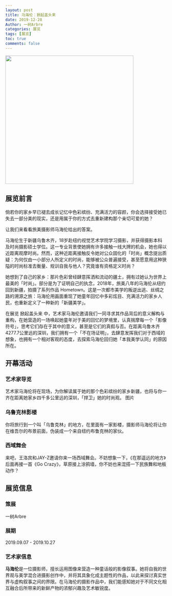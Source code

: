 ```yaml
---
layout: post
title: 马海伦：掀起盖头来
date: 2019-12-28
Author: 一树Arbre
categories: 展览
tags: [展览]
toc: true
comments: false
--- 
```


<img src="https://s2.loli.net/2022/09/02/LSQ2fnl7d1xN8rX.jpg" width="400px" />


## 展览前言

倘若你的家乡早已褪去成长记忆中色彩缤纷、充满活力的容颜，你会选择接受她已失去一部分美的现实，还是用属于你的方式去重新建构那个亲切可爱的她？

让我们来看看旅美摄影师马海伦给出的答案。
 
马海伦生于新疆乌鲁木齐，18岁赴纽约视觉艺术学院学习摄影，并获得摄影本科及时尚摄影硕士学位。这一专业背景使她拥有许多接触一线大牌的机会，她也得以近距离观摩时尚。然而，这种近距离接触反令她对公众固化的「时尚」概念提出质疑：为何仅由一小部分人所定义的时尚，能够被公众普遍接受，甚至愿意用这种狭隘的时尚标准去衡量、规训自我与他人？究竟谁有资格定义时尚？
 
她想到了自己的家乡：那片色彩曾经肆意挥洒和流动的疆土，拥有过她认为世界上最美的「时尚」。部分是为了证明自己的执念，2018年，旅美八年的马海伦从纽约回到新疆，拍摄了系列作品 Hometown。这是一次都市美学的叛逆出逃、丝绸之路的溯源之旅：马海伦用画面重现了她童年回忆中多彩炫目、充满活力的家乡人民，也重新定义了一种新的「新疆美学」。

在展览 掀起盖头来 中，艺术家马海伦邀请我们一同寻求其作品背后的意义解构与重构，在她营造的一场唤起她童年对于美的回忆的梦境里，认真揣摩每一个「影像符号」，思考它们存在于其中的意义，甚至是它们的真假与否。在距离乌鲁木齐4277.7公里远的深圳，我们拥有一个「不在场证明」，去肆意发挥我们对于西域的想象，也拥有一个相对客观的态度，去探索马海伦回归她「本我美学认同」的原因所在。

## 开幕活动

### 艺术家导览 
艺术家马海伦将在现场，为你解读属于她的那个色彩缤纷的家乡新疆，也将与你一齐在距离她家乡四千多公里远的深圳，「捍卫」她的时尚观。
图片


### 乌鲁克林影楼 
你将旅行到一个叫「乌鲁克林」的地方，在里面有一家影楼，摄影师马海伦将让你在维吾尔的布景前面，伪装成一个来自纽约布鲁克林的家伙。


### 西域舞会 
来吧，王洛宾和JAY-Z邀请你来一场西域舞会。不妨想象一下，《在那遥远的地方》后面再接一首《Go Crazy》，草原接上涂鸦墙，你不妨也来混搭一下民族舞和地板动作？

## 展览信息

### 策展

一树Arbre

### 展期

2019.09.07 - 2019.10.27

### 艺术家信息

**马海伦**是一位摄影师，擅长运用图像来营造一种童话般的影像叙事。她将自我的世界观与美学混合进摄影创作中，并将其具象化成主题性的作品，以此来探讨真实世界与虚构叙事之间的界限。在马海伦的摄影作品中，我们能感知她对于不同文化相互融合后所带来的新鲜产物的浓郁兴趣及艺术敏锐度。
